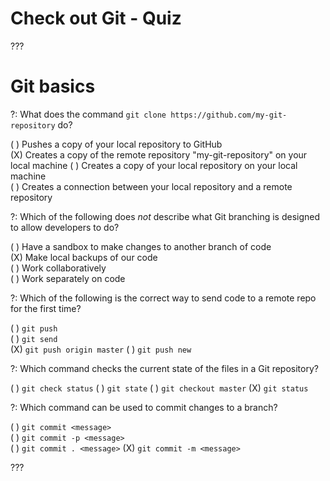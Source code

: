 # Check out Git - Quiz

???

# Git basics


?: What does the command `git clone https://github.com/my-git-repository` do?
 
( ) Pushes a copy of your local repository to GitHub  
(X) Creates a copy of the remote repository "my-git-repository" on your local machine 
( ) Creates a copy of your local repository on your local machine  
( ) Creates a connection between your local repository and a remote repository


?: Which of the following does *not* describe what Git branching is designed to allow developers to do?

( ) Have a sandbox to make changes to another branch of code  
(X) Make local backups of our code  
( ) Work collaboratively  
( ) Work separately on code



?: Which of the following is the correct way to send code to a remote repo for the first time?

( ) `git push`    
( ) `git send`  
(X) `git push origin master`
( ) `git push new`


?: Which command checks the current state of the files in a Git repository? 

( ) `git check status`
( ) `git state`
( ) `git checkout master`
(X) `git status` 

?: Which command can be used to commit changes to a branch?
 
( ) `git commit <message>`  
( ) `git commit -p <message>`  
( ) `git commit . <message>`
(X) `git commit -m <message>` 


???